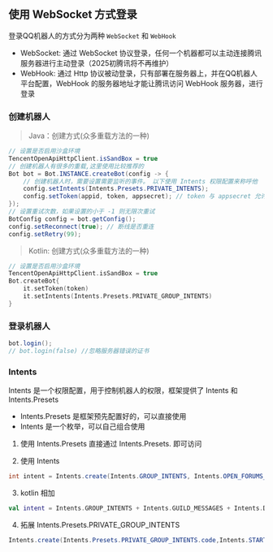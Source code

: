 ## 使用 WebSocket 方式登录
登录QQ机器人的方式分为两种 `WebSocket` 和 `WebHook`
* WebSocket: 通过 WebSocket 协议登录，任何一个机器都可以主动连接腾讯服务器进行主动登录（2025初腾讯将不再维护）
* WebHook: 通过 Http 协议被动登录，只有部署在服务器上，并在QQ机器人平台配置，WebHook 的服务器地址才能让腾讯访问 WebHook 服务器，进行登录

### 创建机器人
> Java：创建方式(众多重载方法的一种)
```java
// 设置是否启用沙盒环境
TencentOpenApiHttpClient.isSandBox = true
// 创建机器人有很多的重载,这里使用比较推荐的
Bot bot = Bot.INSTANCE.createBot(config -> {
    // 创建机器人时，需要设置需要监听的事件。 以下使用 Intents 权限配置来称呼他
    config.setIntents(Intents.Presets.PRIVATE_INTENTS);
    config.setToken(appid, token, appsecret); // token 与 appsecret 允许各选其一
});
// 设置重试次数，如果设置的小于 -1 则无限次重试
BotConfig config = bot.getConfig();
config.setReconnect(true); // 断线是否重连
config.setRetry(99);
```
> Kotlin: 创建方式(众多重载方法的一种)
```kotlin
// 设置是否启用沙盒环境
TencentOpenApiHttpClient.isSandBox = true
Bot.createBot{
    it.setToken(token)
    it.setIntents(Intents.Presets.PRIVATE_GROUP_INTENTS)
}
```

### 登录机器人
```java
bot.login();
// bot.login(false) //忽略服务器错误的证书
```

### Intents
Intents 是一个权限配置，用于控制机器人的权限，框架提供了 Intents 和 Intents.Presets
* Intents.Presets 是框架预先配置好的，可以直接使用
* Intents 是一个枚举，可以自己组合使用

1. 使用 Intents.Presets
直接通过 Intents.Presets. 即可访问

2. 使用 Intents
```java
int intent = Intents.create(Intents.GROUP_INTENTS, Intents.OPEN_FORUMS_EVENT,...)
```

3. kotlin 相加
```kotlin
val intent = Intents.GROUP_INTENTS + Intents.GUILD_MESSAGES + Intents.DIRECT_MESSAGE
```

4. 拓展 Intents.Presets.PRIVATE_GROUP_INTENTS
```java
Intents.create(Intents.Presets.PRIVATE_GROUP_INTENTS.code,Intents.START.code)
```
